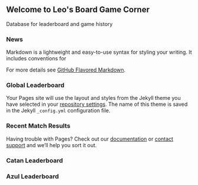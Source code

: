## Welcome to Leo's Board Game Corner

Database for leaderboard and game history

### News

Markdown is a lightweight and easy-to-use syntax for styling your writing. It includes conventions for

For more details see [GitHub Flavored Markdown](https://guides.github.com/features/mastering-markdown/).

### Global Leaderboard

Your Pages site will use the layout and styles from the Jekyll theme you have selected in your [repository settings](https://github.com/TerryHintz/leader.BOARD-GAME/settings). The name of this theme is saved in the Jekyll `_config.yml` configuration file.

### Recent Match Results

Having trouble with Pages? Check out our [documentation](https://help.github.com/categories/github-pages-basics/) or [contact support](https://github.com/contact) and we’ll help you sort it out.

### Catan Leaderboard

### Azul Leaderboard
